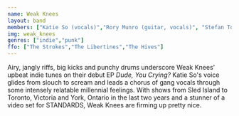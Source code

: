 ```yaml
---
name: Weak Knees
layout: band
members: ["Katie So (vocals)","Rory Munro (guitar, vocals)", "Stefan Tosheff (guitar, vocals)", "Scott Burton", "Andrew Robinson"]
img: weak_knees
genres: ["indie","punk"]
ffo: ["The Strokes","The Libertines","The Hives"]
---
```


Airy, jangly riffs, big kicks and punchy drums underscore Weak Knees' upbeat indie tunes on their debut EP <span style="font-style:italic">Dude, You Crying?</span> Katie So's voice glides from slouch to scream and leads a chorus of gang vocals through some intensely relatable millennial feelings. With shows from Sled Island to Toronto, Victoria and York, Ontario in the last two years and a stunner of a video set for STANDARDS, Weak Knees are firming up pretty nice.